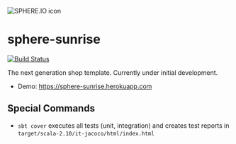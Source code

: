![SPHERE.IO icon](https://admin.sphere.io/assets/images/sphere_logo_rgb_long.png)

sphere-sunrise
==============

[![Build Status](https://travis-ci.org/sphereio/sphere-sunrise.png?branch=master)](https://travis-ci.org/sphereio/sphere-sunrise)

The next generation shop template. Currently under initial development.

* Demo: https://sphere-sunrise.herokuapp.com

## Special Commands

* `sbt cover` executes all tests (unit, integration) and creates test reports in `target/scala-2.10/it-jacoco/html/index.html`